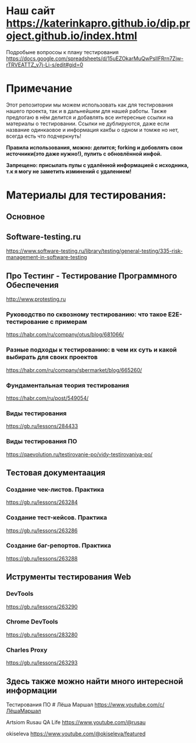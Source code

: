 # Наш сайт https://katerinkapro.github.io/dip.project.github.io/index.html
Подробыне вопросоы к плану тестирования https://docs.google.com/spreadsheets/d/15uEZOkarMuQwPsIlFRrn7Zjw-rTRVEATTZ_y7j-Li-s/edit#gid=0



# Примечание

Этот репозитории мы можем использовать как для тестирования нашего проекта, так и в дальнейшем для нашей работы. Также предлогаю в нём делится и добавлять все интересные ссылки на материалы о тестировании. Ссылки не дублируются, даже если название одинкаовое и информация какбы о одном и томже но нет, всегда есть что подчеркнуть!

**Правила использования, можно: делится; forking и добовлять свои источники(**это даже нужно!**), пулить с обновлённой инфой.**

**Запрещено: присылать пулы с удалённой информацией с исходника, т.к я могу не заметить изминений с удалением!**

# Материалы для тестирования:

## Основное

## Software-testing.ru
https://www.software-testing.ru/library/testing/general-testing/335-risk-management-in-software-testing

## Про Тестинг - Тестирование Программного Обеспечения
http://www.protesting.ru

### Руководство по сквозному тестированию: что такое E2E-тестирование с примерам
https://habr.com/ru/company/otus/blog/681066/

### Разные подходы к тестированию: в чем их суть и какой выбирать для своих проектов
https://habr.com/ru/company/sbermarket/blog/665260/

### Фундаментальная теория тестирования
https://habr.com/ru/post/549054/

### Виды тестирования
https://gb.ru/lessons/284433

### Виды тестирования ПО
https://qaevolution.ru/testirovanie-po/vidy-testirovaniya-po/

## Тестовая документаация

### Создание чек-листов. Практика
https://gb.ru/lessons/263284

### Создание тест-кейсов. Практика
https://gb.ru/lessons/263286

### Создание баг-репортов. Практика
https://gb.ru/lessons/263288

## Иструменты тестирования Web

### DevTools
https://gb.ru/lessons/263290

### Chrome DevTools
https://gb.ru/lessons/283280

### Charles Proxy
https://gb.ru/lessons/263293

## Здесь также можно найти много интересной информации

Тестирования ПО # Лёша Маршал 
https://www.youtube.com/c/ЛёшаМаршал

Artsiom Rusau 
QA Life https://www.youtube.com/@rusau

okiseleva 
https://www.youtube.com/@okiseleva/featured
